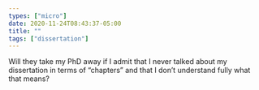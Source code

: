 ```yaml
---
types: ["micro"]
date: 2020-11-24T08:43:37-05:00
title: ""
tags: ["dissertation"]
---
```

Will they take my PhD away if I admit that I never talked about my dissertation in terms of “chapters” and that I don’t understand fully what that means?
